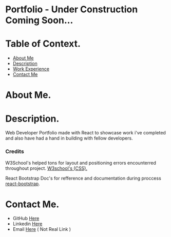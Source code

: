 # Portfolio - Under Construction Coming Soon...
# Table of Context.

- [About Me](#about-me)
- [Description](#description)
- [Work Experience](#work-experience)
- [Contact Me](#contact-me)


# About Me.

# Description.
Web Developer Portfolio made with React to showcase work i've completed and also have had a hand in building with fellow developers.

### Credits

W3School's helped tons for layout and positioning errors encounterred throughout project. [W3school's (CSS). ](https://www.w3schools.com/css/css3_backgrounds.asp#:~:text=The%20CSS%20background%2Dsize%20property,two%20keywords%3A%20contain%20or%20cover.)

React Bootstrap Doc's for refference and documentation during proccess [react-bootstrap](https://react-bootstrap.netlify.app/).

# Contact Me.

- GitHub [Here](https://github.com/KeeslingB)
- Linkedin [Here](https://linkedin.com/in/brendan-keesling)
- Email [Here]()  ( Not  Real Link ) 

